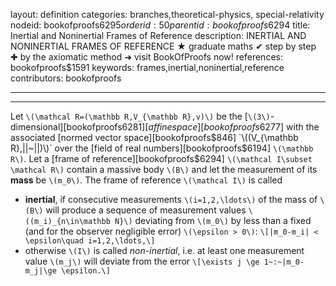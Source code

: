 layout: definition
categories: branches,theoretical-physics, special-relativity
nodeid: bookofproofs$6295
orderid: 50
parentid: bookofproofs$6294
title: Inertial and Noninertial Frames of Reference
description: INERTIAL AND NONINERTIAL FRAMES OF REFERENCE &#9733; graduate maths &#10004; step by step &#10010; by the axiomatic method &#10140; visit BookOfProofs now!
references: bookofproofs$1591
keywords: frames,inertial,noninertial,reference
contributors: bookofproofs

---


---

Let `\(\mathcal R=(\mathbb R,V_{\mathbb R},v)\)` be the [`\(3\)`-dimensional][bookofproofs$6281] [affine space][bookofproofs$6277] with the associated [normed vector space][bookofproofs$846] `\((V_{\mathbb R},||~||)\)` over the [field of real numbers][bookofproofs$6194] `\(\mathbb R\)`. Let a [frame of reference][bookofproofs$6294] `\(\mathcal I\subset \mathcal R\)` contain a massive body `\(B\)` and let the measurement of its **mass** be `\(m_0\)`. The frame of reference `\(\mathcal I\)` is called 

* **inertial**, if consecutive measurements `\(i=1,2,\ldots\)` of the mass of `\(B\)` will produce a sequence of measurement values `\((m_i)_{n\in\mathbb N}\)` deviating from `\(m_0\)` by less than a fixed (and for the observer negligible error) `\(\epsilon > 0\)`:
`\[|m_0-m_i| < \epsilon\quad i=1,2,\ldots,\]`
* otherwise `\(I\)` is called *non-inertial*, i.e. at least one measurement value `\(m_j\)` will deviate from the error 
`\[\exists j \ge 1~:~|m_0-m_j|\ge \epsilon.\]`
